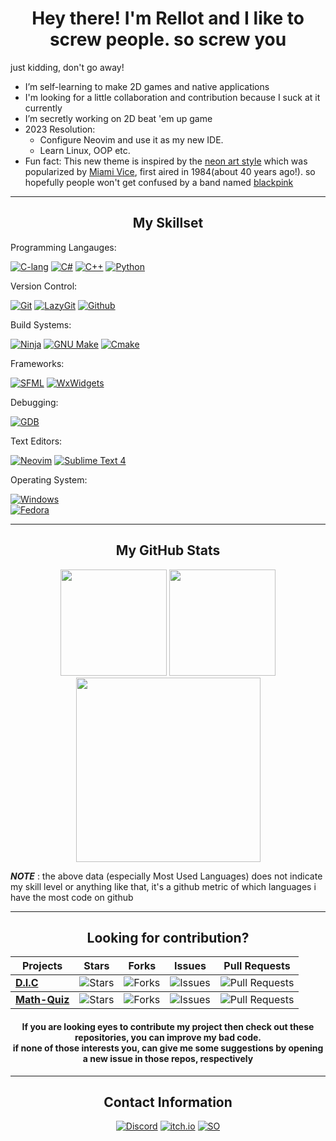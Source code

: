 <h1 align="center">Hey there! I'm Rellot and I like to screw people. so screw you</h1>
<p>just kidding, don't go away!</p>

- I’m self-learning to make 2D games and native applications
- I'm looking for a little collaboration and contribution because I suck at it currently
- I’m secretly working on 2D beat 'em up game
- 2023 Resolution: 
	- Configure Neovim and use it as my new IDE.
	- Learn Linux, OOP etc.
- Fun fact: This new theme is inspired by the [neon art style](https://en.wikipedia.org/wiki/Miami#Culture_2) which was popularized by [Miami Vice](https://en.wikipedia.org/wiki/Miami_Vice), first aired in 1984(about 40 years ago!).
so hopefully people won't get confused by a band named [blackpink](https://www.youtube.com/channel/UCOmHUn--16B90oW2L6FRR3A)
---
<div align="left">
<h2 align="center">My Skillset</h2>

Programming Langauges:

[![C-lang](https://img.shields.io/badge/C-00599C?style=for-the-badge&logo=c&color=black&logoColor=deeppink)](https://en.wikipedia.org/wiki/C_(programming_language))
[![C#](https://img.shields.io/badge/C%23-239120?style=for-the-badge&logo=c-sharp&color=black&logoColor=deeppink)](https://https://en.wikipedia.org/wiki/C_Sharp_(programming_language))
[![C++](https://img.shields.io/badge/C%2B%2B-00599C?style=for-the-badge&logo=c%2B%2B&color=black&logoColor=deeppink)](https://en.wikipedia.org/wiki/C%2B%2B)
[![Python](https://img.shields.io/badge/python-3670A0?style=for-the-badge&logo=python&color=black&logoColor=deeppink)](python.org)

Version Control:

[![Git](https://img.shields.io/badge/Git-F05032?style=for-the-badge&logo=git&color=black&logoColor=deeppink)](https://git-scm.com/)
[![LazyGit](https://img.shields.io/badge/LazyGit-F05032?style=for-the-badge&color=black&logoColor=deeppink)](https://git-scm.com/)
[![Github](https://img.shields.io/badge/GitHub-100000?style=for-the-badge&logo=github&color=black&logoColor=deeppink)](https://github.com)

Build Systems:

[![Ninja](https://img.shields.io/badge/ninja-3670A0?style=for-the-badge&color=black&logolabel=deeppink)]()
[![GNU Make](https://img.shields.io/badge/make-3670A0?style=for-the-badge&color=black&logolabel=deeppink)]()
[![Cmake](https://img.shields.io/badge/CMake-064F8C?style=for-the-badge&logo=cmake&color=black&logoColor=deeppink)](cmake.org)

Frameworks:

[![SFML](https://img.shields.io/badge/SFML-3670A0?style=for-the-badge&color=black&logolabel=deeppink)]()
[![WxWidgets](https://img.shields.io/badge/WxWidgets-3670A0?style=for-the-badge&color=black&logolabel=deeppink)]()

Debugging:

[![GDB](https://img.shields.io/badge/GDB-F05032?style=for-the-badge&color=black&logoColor=deeppink)](https://git-scm.com/)

Text Editors:

[![Neovim](https://img.shields.io/badge/NeoVim-%2357A143.svg?&style=for-the-badge&logo=neovim&color=black&logoColor=deeppink)](https://neovim.io/)
[![Sublime Text 4](https://img.shields.io/badge/sublime_text-%23575757.svg?&style=for-the-badge&logo=sublime-text&color=black&logoColor=deeppink)](https://www.sublimetext.com/)

Operating System:

[![Windows](https://img.shields.io/badge/Windows%207-0078D6?style=for-the-badge&logo=windowsxp&color=black&logoColor=deeppink)](windows.org)	
[![Fedora](https://img.shields.io/badge/Fedora-294172?style=for-the-badge&logo=fedora&color=black&logoColor=deeppink)](fedora.org)



---
  
<div align="center">
<h2>My GitHub Stats</h2>
<img height="170em" src="https://github-readme-stats.vercel.app/api?username=Rellotscrewdriver&count_private=true&theme=synthwave&show_icons=true&custom_title=Rellot's Github Stats" />
<img height="170em" src="https://github-readme-stats.vercel.app/api/top-langs/?username=Rellotscrewdriver&layout=compact&theme=synthwave" />
<a>
<img height="295em" src="https://github-readme-activity-graph.cyclic.app/graph?username=rellotscrewdriver&hide_border=true&theme=one-dark"" />
</a>
  <p align="left"><b><i>NOTE</i></b> : the above data (especially Most Used Languages) does not indicate my skill level or anything like that, it's a github metric of which languages i have the most code on github</p>
</div>

---
  
<div class="Look for contribution" align="center">
  <h2>Looking for contribution?</h2>
  
<table style="width:100%">
<thead>
      <tr>
        <th><b>Projects</b></th>
        <th><b>Stars</b></th>
        <th><b>Forks</b></th>
        <th><b>Issues</b></th>
        <th><b>Pull Requests</b></th>
      </tr>
</thead>
  
<tbody>
      <tr>
	      <td><a href="https://github.com/Rellotscrewdriver/Digital-Measurement-Calculator"><b>D.I.C</b></a></td>
        <td><img alt="Stars" src="https://img.shields.io/github/stars/Rellotscrewdriver/Digital-Measurement-Calculator?style=flat-square&labelColor=black"/></td>
        <td><img alt="Forks" src="https://img.shields.io/github/forks/Rellotscrewdriver/Digital-Measurement-Calculator?style=flat-square&labelColor=black"/></td>
        <td><img alt="Issues" src="https://img.shields.io/github/issues/Rellotscrewdriver/Digital-Measurement-Calculator?style=flat-square&labelColor=black"/></td>
        <td><img alt="Pull Requests" src="https://img.shields.io/github/issues-pr/Rellotscrewdriver/Digital-Measurement-Calculator?style=flat-square&labelColor=black"/></td>
      </tr>
</tbody>
  
<tbody>  
      <tr>   
        <td><a href="https://github.com/Rellotscrewdriver/Math-Loop-Quiz-Program"><b>Math-Quiz</b></a></td>
          <td><img alt="Stars" src="https://img.shields.io/github/stars/Rellotscrewdriver/Math-Loop-Quiz-Program?style=flat-square&labelColor=black"/></td>
          <td><img alt="Forks" src="https://img.shields.io/github/forks/Rellotscrewdriver/Math-Loop-Quiz-Program?style=flat-square&labelColor=black"/></td>
          <td><img alt="Issues" src="https://img.shields.io/github/issues/Rellotscrewdriver/Math-Loop-Quiz-Program?style=flat-square&labelColor=black"/></td>
          <td><img alt="Pull Requests" src="https://img.shields.io/github/issues-pr/Rellotscrewdriver/Math-Loop-Quiz-Program?style=flat-square&labelColor=black" /></td>
      </tr>
</tbody>
<!--
<tbody>
      <tr>   
        <td><a href="https://github.com/Rellotscrewdriver/Step-Operation"><b>S. Step Operation(early stage)</b></a></td>
          <td><img alt="Stars" src="https://img.shields.io/github/stars/Rellotscrewdriver/Step-Operation?style=flat-square&labelColor=343b41"/></td>
          <td><img alt="Forks" src="https://img.shields.io/github/forks/Rellotscrewdriver/Step-Operation?style=flat-square&labelColor=343b41"/></td>
          <td><img alt="Issues" src="https://img.shields.io/github/issues/Rellotscrewdriver/Step-Operation?style=flat-square"/></td>
          <td><img alt="Pull Requests" src="https://img.shields.io/github/issues-pr/Rellotscrewdriver/Step-Operation?style=flat-square" /></td>
      </tr>
</tbody>
	
<tbody>
      <tr>   
        <td><a href="https://github.com/Rellotscrewdriver/MCQ-Generator"><b>MCQ Praser(early stage)</b></a></td>
          <td><img alt="Stars" src="https://img.shields.io/github/stars/Rellotscrewdriver/MCQ-Generator?style=flat-square&labelColor=343b41"/></td>
          <td><img alt="Forks" src="https://img.shields.io/github/forks/Rellotscrewdriver/MCQ-Generator?style=flat-square&labelColor=343b41"/></td>
          <td><img alt="Issues" src="https://img.shields.io/github/issues/Rellotscrewdriver/MCQ-Generator?style=flat-square"/></td>
          <td><img alt="Pull Requests" src="https://img.shields.io/github/issues-pr/Rellotscrewdriver/MCQ-Generator?style=flat-square" /></td>
      </tr>
</tbody>
-->
</table>
  
<h4>If you are looking eyes to contribute my project then check out these repositories, you can improve my bad code. <br /> if none of those interests you, can give me some suggestions by opening a new issue in those repos, respectively </h4>
</div>
  
---
  
<div align = "center">
  <h2>Contact Information</h2>

[![Discord](https://img.shields.io/badge/Discord-7289DA?style=for-the-badge&logo=discord&color=black&logoColor=deeppink)](https://discord.com/users/481829350749110293)
[![itch.io](https://img.shields.io/badge/Itch.io-FA5C5C?style=for-the-badge&logo=itchdotio&color=black&logoColor=deeppink)](https://rellotscrewdriver.itch.io)
[![SO](https://img.shields.io/badge/Stack_Overflow-FE7A16?style=for-the-badge&logo=stack-overflow&color=black&logoColor=deeppink)](https://stackoverflow.com/users/13572188/rellots-screwdriver)

</div>

